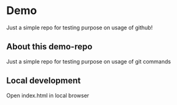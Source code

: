 # Demo

Just a simple repo for testing purpose on usage of github!

## About this demo-repo

Just a simple repo for testing purpose on usage of git commands 

## Local development

Open index.html in local browser
